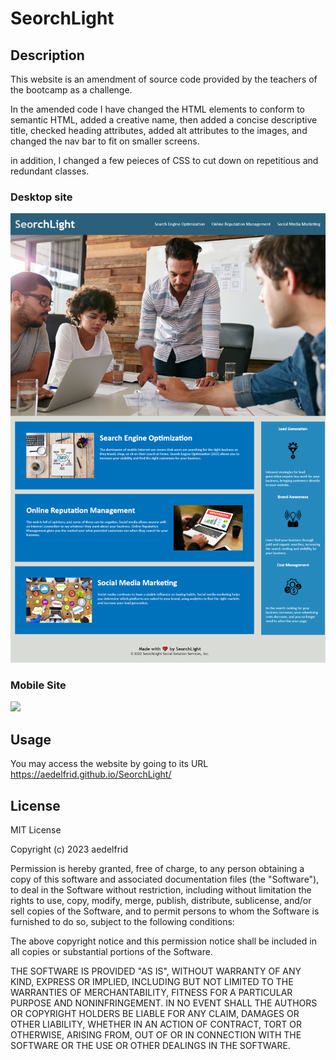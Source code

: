 # SeorchLight

## Description
This website is an amendment of source code provided by the teachers of the bootcamp as a challenge.

In the amended code I have changed the HTML elements to conform to semantic HTML, added a creative name, then added a concise descriptive title, checked heading attributes, added alt attributes to the images, and changed the nav bar to fit on smaller screens.

in addition, I changed a few peieces of CSS to cut down on repetitious and redundant
classes.

### Desktop site
<img src=./assets/README/scrnshot.png>

### Mobile Site
<img src=./assets/README/scrnshot-iphone-se.png>

## Usage

You may access the website by going to its URL https://aedelfrid.github.io/SeorchLight/

## License

MIT License

Copyright (c) 2023 aedelfrid

Permission is hereby granted, free of charge, to any person obtaining a copy
of this software and associated documentation files (the "Software"), to deal
in the Software without restriction, including without limitation the rights
to use, copy, modify, merge, publish, distribute, sublicense, and/or sell
copies of the Software, and to permit persons to whom the Software is
furnished to do so, subject to the following conditions:

The above copyright notice and this permission notice shall be included in all
copies or substantial portions of the Software.

THE SOFTWARE IS PROVIDED "AS IS", WITHOUT WARRANTY OF ANY KIND, EXPRESS OR
IMPLIED, INCLUDING BUT NOT LIMITED TO THE WARRANTIES OF MERCHANTABILITY,
FITNESS FOR A PARTICULAR PURPOSE AND NONINFRINGEMENT. IN NO EVENT SHALL THE
AUTHORS OR COPYRIGHT HOLDERS BE LIABLE FOR ANY CLAIM, DAMAGES OR OTHER
LIABILITY, WHETHER IN AN ACTION OF CONTRACT, TORT OR OTHERWISE, ARISING FROM,
OUT OF OR IN CONNECTION WITH THE SOFTWARE OR THE USE OR OTHER DEALINGS IN THE
SOFTWARE.